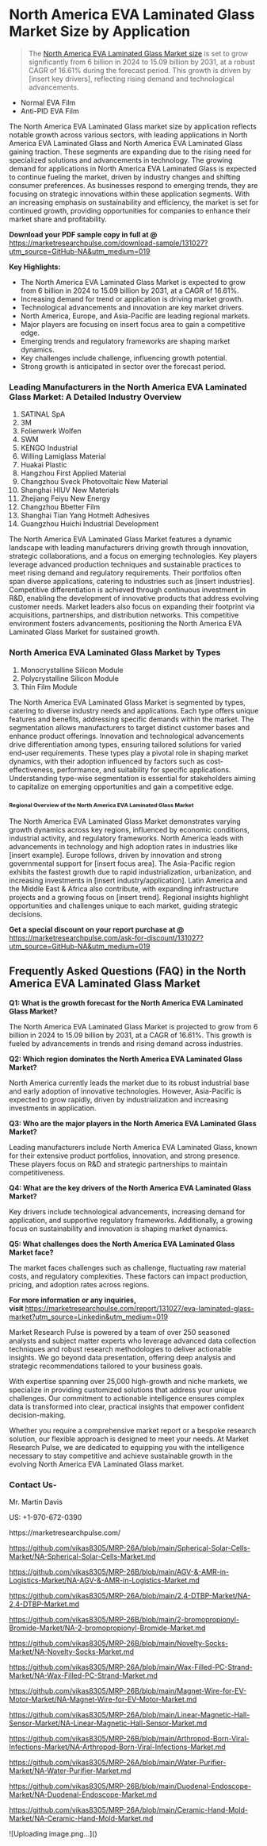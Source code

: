 <h1>North America EVA Laminated Glass Market&nbsp;Size by Application</h1><blockquote><p>The <a href="https://marketresearchpulse.com/download-sample/131027?utm_source=GitHub-NA&amp;utm_medium=019">North America EVA Laminated Glass Market size</a> is set to grow significantly from 6 billion in 2024 to 15.09 billion by 2031, at a robust CAGR of 16.61% during the forecast period. This growth is driven by [insert key drivers], reflecting rising demand and technological advancements.</p></blockquote><ul><li>Normal EVA Film<li> Anti-PID EVA Film</li></ul><p>The North America EVA Laminated Glass market size by application reflects notable growth across various sectors, with leading applications in North America EVA Laminated Glass and North America EVA Laminated Glass gaining traction. These segments are expanding due to the rising need for specialized solutions and advancements in technology. The growing demand for applications in North America EVA Laminated Glass is expected to continue fueling the market, driven by industry changes and shifting consumer preferences. As businesses respond to emerging trends, they are focusing on strategic innovations within these application segments. With an increasing emphasis on sustainability and efficiency, the market is set for continued growth, providing opportunities for companies to enhance their market share and profitability.</p><p><strong>Download your PDF sample copy in full at @ </strong><a href="https://marketresearchpulse.com/download-sample/131027?utm_source=GitHub-NA&amp;utm_medium=019">https://marketresearchpulse.com/download-sample/131027?utm_source=GitHub-NA&amp;utm_medium=019</a></p><p><strong>Key Highlights: </strong></p><ul><li>The North America EVA Laminated Glass Market is expected to grow from 6 billion in 2024 to 15.09 billion by 2031, at a CAGR of 16.61%.</li><li>Increasing demand for trend or application is driving market growth.</li><li>Technological advancements and innovation are key market drivers.</li><li>North America, Europe, and Asia-Pacific are leading regional markets.</li><li>Major players are focusing on insert focus area to gain a competitive edge.</li><li>Emerging trends and regulatory frameworks are shaping market dynamics.</li><li>Key challenges include challenge, influencing growth potential.</li><li>Strong growth is anticipated in sector over the forecast period.</li></ul><h3>Leading Manufacturers in the North America EVA Laminated Glass Market: A Detailed Industry Overview</h3><ol><li>SATINAL SpA</li><li>3M</li><li>Folienwerk Wolfen</li><li>SWM</li><li>KENGO Industrial</li><li>Willing Lamiglass Material</li><li>Huakai Plastic</li><li>Hangzhou First Applied Material</li><li>Changzhou Sveck Photovoltaic New Material</li><li>Shanghai HIUV New Materials</li><li>Zhejiang Feiyu New Energy</li><li>Changzhou Bbetter Film</li><li>Shanghai Tian Yang Hotmelt Adhesives</li><li>Guangzhou Huichi Industrial Development</li></ol><div class="flex max-w-full flex-col flex-grow"><div class="min-h-8 text-message flex w-full flex-col items-end gap-2 whitespace-normal break-words [.text-message+&amp;]:mt-5" dir="auto" data-message-author-role="assistant" data-message-id="fd8432e4-4910-450d-b182-61b7bfb0a01f" data-message-model-slug="gpt-4o"><div class="flex w-full flex-col gap-1 empty:hidden first:pt-[3px]"><div class="markdown prose w-full break-words dark:prose-invert light"><p>The North America EVA Laminated Glass Market features a dynamic landscape with leading manufacturers driving growth through innovation, strategic collaborations, and a focus on emerging technologies. Key players leverage advanced production techniques and sustainable practices to meet rising demand and regulatory requirements. Their portfolios often span diverse applications, catering to industries such as [insert industries]. Competitive differentiation is achieved through continuous investment in R&amp;D, enabling the development of innovative products that address evolving customer needs. Market leaders also focus on expanding their footprint via acquisitions, partnerships, and distribution networks. This competitive environment fosters advancements, positioning the North America EVA Laminated Glass Market for sustained growth.</p></div></div></div></div><h3>North America EVA Laminated Glass Market by Types</h3><ol><li>Monocrystalline Silicon Module<li> Polycrystalline Silicon Module<li> Thin Film Module</li></ol><div class="flex max-w-full flex-col flex-grow"><div class="min-h-8 text-message flex w-full flex-col items-end gap-2 whitespace-normal break-words [.text-message+&amp;]:mt-5" dir="auto" data-message-author-role="assistant" data-message-id="084470be-0bb7-4664-bddf-5156b4f41249" data-message-model-slug="gpt-4o-mini"><div class="flex w-full flex-col gap-1 empty:hidden first:pt-[3px]"><div class="markdown prose w-full break-words dark:prose-invert light"><p>The North America EVA Laminated Glass Market is segmented by types, catering to diverse industry needs and applications. Each type offers unique features and benefits, addressing specific demands within the market. The segmentation allows manufacturers to target distinct customer bases and enhance product offerings. Innovation and technological advancements drive differentiation among types, ensuring tailored solutions for varied end-user requirements. These types play a pivotal role in shaping market dynamics, with their adoption influenced by factors such as cost-effectiveness, performance, and suitability for specific applications. Understanding type-wise segmentation is essential for stakeholders aiming to capitalize on emerging opportunities and gain a competitive edge.</p></div></div></div></div><h3><span style="font-size: 11px;">Regional Overview of the North America EVA Laminated Glass Market</span></h3><div class="flex max-w-full flex-col flex-grow"><div class="min-h-8 text-message flex w-full flex-col items-end gap-2 whitespace-normal break-words [.text-message+&amp;]:mt-5" dir="auto" data-message-author-role="assistant" data-message-id="e9038762-ce64-4e30-91c9-9bd413514231" data-message-model-slug="gpt-4o-mini"><div class="flex w-full flex-col gap-1 empty:hidden first:pt-[3px]"><div class="markdown prose w-full break-words dark:prose-invert light"><p>The North America EVA Laminated Glass Market demonstrates varying growth dynamics across key regions, influenced by economic conditions, industrial activity, and regulatory frameworks. North America leads with advancements in technology and high adoption rates in industries like [insert example]. Europe follows, driven by innovation and strong governmental support for [insert focus area]. The Asia-Pacific region exhibits the fastest growth due to rapid industrialization, urbanization, and increasing investments in [insert industry/application]. Latin America and the Middle East &amp; Africa also contribute, with expanding infrastructure projects and a growing focus on [insert trend]. Regional insights highlight opportunities and challenges unique to each market, guiding strategic decisions.</p></div></div></div></div><p><strong>Get a special discount on your report purchase at @ </strong><a href="https://marketresearchpulse.com/ask-for-discount/131027?utm_source=GitHub-NA&amp;utm_medium=019">https://marketresearchpulse.com/ask-for-discount/131027?utm_source=GitHub-NA&amp;utm_medium=019</a></p><h2>Frequently Asked Questions (FAQ) in the North America EVA Laminated Glass Market</h2><p><strong>Q1: What is the growth forecast for the North America EVA Laminated Glass Market?</strong></p><p>The North America EVA Laminated Glass Market is projected to grow from 6 billion in 2024 to 15.09 billion by 2031, at a CAGR of 16.61%. This growth is fueled by advancements in trends and rising demand across industries.</p><p><strong>Q2: Which region dominates the North America EVA Laminated Glass Market?</strong></p><p>North America currently leads the market due to its robust industrial base and early adoption of innovative technologies. However, Asia-Pacific is expected to grow rapidly, driven by industrialization and increasing investments in application.</p><p><strong>Q3: Who are the major players in the North America EVA Laminated Glass Market?</strong></p><p>Leading manufacturers include North America EVA Laminated Glass, known for their extensive product portfolios, innovation, and strong presence. These players focus on R&amp;D and strategic partnerships to maintain competitiveness.</p><p><strong>Q4: What are the key drivers of the North America EVA Laminated Glass Market?</strong></p><p>Key drivers include technological advancements, increasing demand for application, and supportive regulatory frameworks. Additionally, a growing focus on sustainability and innovation is shaping market dynamics.</p><p><strong>Q5: What challenges does the North America EVA Laminated Glass Market face?</strong></p><p>The market faces challenges such as challenge, fluctuating raw material costs, and regulatory complexities. These factors can impact production, pricing, and adoption rates across regions.</p><p><strong>For more information or any inquiries, visit&nbsp;</strong><a href="https://marketresearchpulse.com/report/131027/eva-laminated-glass-market?utm_source=Linkedin&utm_medium=019">https://marketresearchpulse.com/report/131027/eva-laminated-glass-market?utm_source=Linkedin&utm_medium=019</a></p><p>Market Research Pulse is powered by a team of over 250 seasoned analysts and subject matter experts who leverage advanced data collection techniques and robust research methodologies to deliver actionable insights. We go beyond data presentation, offering deep analysis and strategic recommendations tailored to your business goals.</p><p>With expertise spanning over 25,000 high-growth and niche markets, we specialize in providing customized solutions that address your unique challenges. Our commitment to actionable intelligence ensures complex data is transformed into clear, practical insights that empower confident decision-making.</p><p>Whether you require a comprehensive market report or a bespoke research solution, our flexible approach is designed to meet your needs. At Market Research Pulse, we are dedicated to equipping you with the intelligence necessary to stay competitive and achieve sustainable growth in the evolving North America EVA Laminated Glass market.</p><h3><strong>Contact Us-</strong></h3><p>Mr. Martin Davis</p><p>US: +1-970-672-0390</p><p>https://marketresearchpulse.com/</p><p><a href="https://github.com/vikas8305/MRP-26A/blob/main/Spherical-Solar-Cells-Market/NA-Spherical-Solar-Cells-Market.md">https://github.com/vikas8305/MRP-26A/blob/main/Spherical-Solar-Cells-Market/NA-Spherical-Solar-Cells-Market.md</a></p><p><a href="https://github.com/vikas8305/MRP-26B/blob/main/AGV-&-AMR-in-Logistics-Market/NA-AGV-&-AMR-in-Logistics-Market.md">https://github.com/vikas8305/MRP-26B/blob/main/AGV-&-AMR-in-Logistics-Market/NA-AGV-&-AMR-in-Logistics-Market.md</a></p><p><a href="https://github.com/vikas8305/MRP-26A/blob/main/2,4-DTBP-Market/NA-2,4-DTBP-Market.md">https://github.com/vikas8305/MRP-26A/blob/main/2,4-DTBP-Market/NA-2,4-DTBP-Market.md</a></p><p><a href="https://github.com/vikas8305/MRP-26B/blob/main/2-bromopropionyl-Bromide-Market/NA-2-bromopropionyl-Bromide-Market.md">https://github.com/vikas8305/MRP-26B/blob/main/2-bromopropionyl-Bromide-Market/NA-2-bromopropionyl-Bromide-Market.md</a></p><p><a href="https://github.com/vikas8305/MRP-26B/blob/main/Novelty-Socks-Market/NA-Novelty-Socks-Market.md">https://github.com/vikas8305/MRP-26B/blob/main/Novelty-Socks-Market/NA-Novelty-Socks-Market.md</a></p><p><a href="https://github.com/vikas8305/MRP-26A/blob/main/Wax-Filled-PC-Strand-Market/NA-Wax-Filled-PC-Strand-Market.md">https://github.com/vikas8305/MRP-26A/blob/main/Wax-Filled-PC-Strand-Market/NA-Wax-Filled-PC-Strand-Market.md</a></p><p><a href="https://github.com/vikas8305/MRP-26B/blob/main/Magnet-Wire-for-EV-Motor-Market/NA-Magnet-Wire-for-EV-Motor-Market.md">https://github.com/vikas8305/MRP-26B/blob/main/Magnet-Wire-for-EV-Motor-Market/NA-Magnet-Wire-for-EV-Motor-Market.md</a></p><p><a href="https://github.com/vikas8305/MRP-26A/blob/main/Linear-Magnetic-Hall-Sensor-Market/NA-Linear-Magnetic-Hall-Sensor-Market.md">https://github.com/vikas8305/MRP-26A/blob/main/Linear-Magnetic-Hall-Sensor-Market/NA-Linear-Magnetic-Hall-Sensor-Market.md</a></p><p><a href="https://github.com/vikas8305/MRP-26B/blob/main/Arthropod-Born-Viral-Infections-Market/NA-Arthropod-Born-Viral-Infections-Market.md">https://github.com/vikas8305/MRP-26B/blob/main/Arthropod-Born-Viral-Infections-Market/NA-Arthropod-Born-Viral-Infections-Market.md</a></p><p><a href="https://github.com/vikas8305/MRP-26A/blob/main/Water-Purifier-Market/NA-Water-Purifier-Market.md">https://github.com/vikas8305/MRP-26A/blob/main/Water-Purifier-Market/NA-Water-Purifier-Market.md</a></p><p><a href="https://github.com/vikas8305/MRP-26B/blob/main/Duodenal-Endoscope-Market/NA-Duodenal-Endoscope-Market.md">https://github.com/vikas8305/MRP-26B/blob/main/Duodenal-Endoscope-Market/NA-Duodenal-Endoscope-Market.md</a></p><p><a href="https://github.com/vikas8305/MRP-26A/blob/main/Ceramic-Hand-Mold-Market/NA-Ceramic-Hand-Mold-Market.md">https://github.com/vikas8305/MRP-26A/blob/main/Ceramic-Hand-Mold-Market/NA-Ceramic-Hand-Mold-Market.md</a></p>
![Uploading image.png…]()
